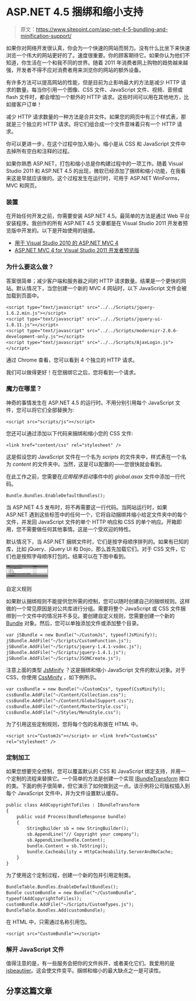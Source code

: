 # ASP.NET 4.5 捆绑和缩小支持

> 原文：<https://www.sitepoint.com/asp-net-4-5-bundling-and-minification-support/>

如果你对网络开发很认真，你会为一个快速的网站而努力。没有什么比坐下来快速浏览一个伟大的网站更好的了。速度很重要。你的顾客期待它。如果你认为他们不知道，你生活在一个和我不同的世界。随着 2011 年消费者网上购物的趋势越来越强，开发者不得不应对消费者用来浏览你的网站的额外设备。

有许多方法可以提高网站的性能，但是目前为止影响最大的方法是减少 HTTP 请求的数量。每当你引用一个图像、CSS 文件、JavaScript 文件、视频、音频或 flash 文件时，都会增加一个额外的 HTTP 请求。这些时间可以用在其他地方，比如接客户订单！

减少 HTTP 请求数量的一种方法是合并文件。如果您的网页中有三个样式表，那就是三个独立的 HTTP 请求。将它们组合成一个文件意味着只有一个 HTTP 请求。

你可以更进一步，在这个过程中加入缩小。缩小是从 CSS 和 JavaScript 文件中去掉所有空白和注释的过程。

如果你熟悉 ASP.NET，打包和缩小总是你构建过程中的一项工作。随着 Visual Studio 2011 和 ASP.NET 4.5 的出现，微软已经添加了捆绑和缩小功能，在我看来这是早就应该做的。这个过程发生在运行时，可用于 ASP.NET WinForms，MVC 和网页。

### 装置

在开始任何开发之前，你需要安装 ASP.NET 4.5。最简单的方法是通过 Web 平台安装程序。我创作的所有 ASP.NET 4.5 文章都是在 Visual Studio 2011 开发者预览版中开发的。以下是开始使用的链接。

*   [用于 Visual Studio 2010 的 ASP.NET MVC 4](http://www.microsoft.com/web/gallery/install.aspx?appid=MVC4VS2010&prerelease=true)
*   [ASP.NET MVC 4 for Visual Studio 2011 开发者预览版](http://www.microsoft.com/web/gallery/install.aspx?appid=MVC4VS11&prerelease=true)

### 为什么要这么做？

答案很简单；减少客户端和服务器之间的 HTTP 请求数量。结果是一个更快的网站。默认情况下，当您创建一个新的 MVC 4 网站时，以下 JavaScript 文件会被加载到页面中。

```
<script type="text/javascript" src="../../Scripts/jquery-1.6.2.min.js"></script>
<script type="text/javascript" src="../../Scripts/jquery-ui-1.8.11.js"></script>
<script type="text/javascript" src="../../Scripts/modernizr-2.0.6-development-only.js"></script>
<script type="text/javascript" src="../../Scripts/AjaxLogin.js"></script>
```

通过 Chrome 查看，您可以看到 4 个独立的 HTTP 请求。

我们可以做得更好！在您捆绑它之后，您将看到一个请求。

### 魔力在哪里？

神奇的事情发生在 ASP.NET 4.5 的运行时。不用分别引用每个 JavaScript 文件，您可以将它们全部替换为:

```
<script src="scripts/js"></script>
```

您还可以通过添加以下代码来捆绑和缩小您的 CSS 文件:

```
<link href="content/css" rel="stylesheet" />
```

这是假设您的 JavaScript 文件在一个名为 *scripts* 的文件夹中，样式表在一个名为 *content* 的文件夹中。当然，这是可以配置的——您很快就会看到。

在此工作之前，您需要在*应用程序启动*事件中的 *global.asax* 文件中添加一行代码。

```
Bundle.Bundles.EnableDefaultBundles();
```

当 ASP.NET 4.5 发布时，将不再需要这一行代码。当网站运行时，如果 ASP.NET 遇到这些标签中的任何一个，它将自动捆绑并缩小给定文件夹中的每个文件，并发回 JavaScript 文件的单个 HTTP 响应和 CSS 的单个响应。开箱即用，您不需要做任何其他事情。这是一个受欢迎的特性。

默认情况下，当 ASP.NET 捆绑文件时，它们是按字母顺序排列的。如果有已知的库，比如 jQuery、jQuery UI 和 Dojo，那么首先加载它们。对于 CSS 文件，它们也是按照字母顺序打包的。结果可以在下图中看到。

![](img/a349b1cb0fb7006d6db3ee0e245afe89.png)

自定义规则

如果默认捆绑规则不能提供您所需的控制，您可以随时创建自己的捆绑规则。这样做的一个常见原因是对公共库进行分组。需要将整个 JavaScript 或 CSS 文件捆绑到一个文件中的情况并不多见。要创建自定义规则，您需要创建一个新的 [Bundle](http://bit.ly/zt2IAA) 对象。然后，您可以单独添加文件或添加整个目录。

```
var jSBundle = new Bundle("~/CustomJs", typeof(JsMinify));
jSBundle.AddFile("~/Scripts/CustomFunction.js");
jSBundle.AddFile("~/Scripts/jquery-1.4.1-vsdoc.js");
jSBundle.AddFile("~/Scripts/jquery-1.4.1.js");
jSBundle.AddFile("~/Scripts/JSONCreate.js");
```

注意上面的类型 [JsMinify](http://bit.ly/xGMnls) ？这是捆绑和缩小 JavaScript 文件的默认对象。对于 CSS，你使用 [CssMinify](http://bit.ly/x94MaL) ，如下例所示。

```
var cssBundle = new Bundle("~/CustomCss", typeof(CssMinify));
cssBundle.AddFile("~/Content/Collection.css");
cssBundle.AddFile("~/Content/GlobalSupport.css");
cssBundle.AddFile("~/Content/MasterStyle.css");
cssBundle.AddFile("~/Styles/MenuStyle.css");
```

为了引用这些定制规则，您将每个包的名称放在 HTML 中。

```
<script src="CustomJs"></script> or <link href="CustomCss" rel="stylesheet" />
```

### 定制加工

如果您想要完全控制，您可以覆盖默认的 CSS 和 JavaScript 绑定支持，并用一个定制的流程来替换它。一个简单的方法是创建一个实现 [IBundleTransform](http://bit.ly/xN47nV) 接口的类。下面的例子很简单，但它演示了如何做到这一点。该示例将公司版权插入到每个 JavaScript 文件中，并为文件设置默认缓存。

```
public class AddCopyrightToFiles : IBundleTransform
{
    public void Process(BundleResponse bundle)
    {
        StringBuilder sb = new StringBuilder();
        sb.AppendLine("// Copyright your company");
        sb.AppendLine(bundle.Content);
        bundle.Content = sb.ToString();
        bundle.Cacheability = HttpCacheability.ServerAndNoCache;
    }
}
```

为了使用这个定制过程，创建一个新的包并引用定制类。

```
BundleTable.Bundles.EnableDefaultBundles();
Bundle customBundle = new Bundle("~/CustomBundle", typeof(AddCopyrightToFiles));
customBundle.AddFile("~/Scripts/CustomTypes.js");
BundleTable.Bundles.Add(customBundle);
```

在 HTML 中，只需通过名称引用包。

```
<script src="CustomBundle"></script>
```

### 解开 JavaScript 文件

值得注意的是，有一些服务会把你的文件拆开，或者美化它们。我爱用的是[jsbeautiier](http://jsbeautifier.org/ "jsbeautifier")。这会使文件变平。捆绑和缩小的最大缺点之一是可读性。

## 分享这篇文章